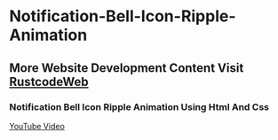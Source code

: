 # Notification-Bell-Icon-Ripple-Animation


## More Website Development Content Visit [RustcodeWeb](https://www.rustcodeweb.com/)


### Notification Bell Icon Ripple Animation Using Html And Css
[YouTube Video](https://youtu.be/Wy4zSB4nab8)
